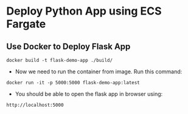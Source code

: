 # Deploy Python App using ECS Fargate

## Use Docker to Deploy Flask App

```
docker build -t flask-demo-app ./build/
```

- Now we need to run the container from image. Run this command:
```
docker run -it -p 5000:5000 flask-demo-app:latest
```
- You should be able to open the flask app in browser using:
```
http://localhost:5000
```
